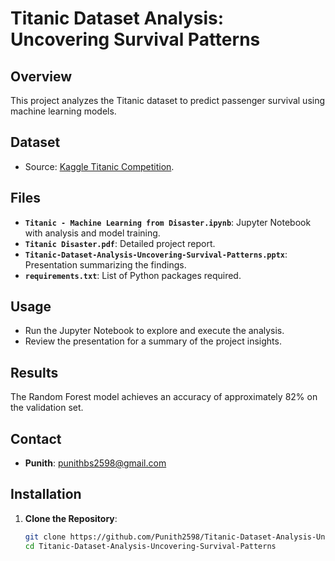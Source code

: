# Titanic Dataset Analysis: Uncovering Survival Patterns

## Overview
This project analyzes the Titanic dataset to predict passenger survival using machine learning models.

## Dataset
- Source: [Kaggle Titanic Competition](https://www.kaggle.com/c/titanic).

## Files
- **`Titanic - Machine Learning from Disaster.ipynb`**: Jupyter Notebook with analysis and model training.
- **`Titanic Disaster.pdf`**: Detailed project report.
- **`Titanic-Dataset-Analysis-Uncovering-Survival-Patterns.pptx`**: Presentation summarizing the findings.
- **`requirements.txt`**: List of Python packages required.

## Usage
- Run the Jupyter Notebook to explore and execute the analysis.
- Review the presentation for a summary of the project insights.

## Results
The Random Forest model achieves an accuracy of approximately 82% on the validation set.

## Contact
- **Punith**: [punithbs2598@gmail.com](mailto:punithbs2598@gmail.com)


## Installation

1. **Clone the Repository**:
   ```bash
   git clone https://github.com/Punith2598/Titanic-Dataset-Analysis-Uncovering-Survival-Patterns.git
   cd Titanic-Dataset-Analysis-Uncovering-Survival-Patterns
